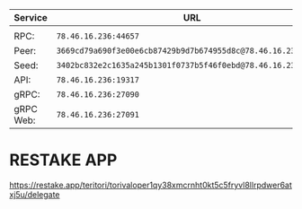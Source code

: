 |Service|URL|
|---|---|
|||
RPC:|```78.46.16.236:44657```
Peer: |```3669cd79a690f3e00e6cb87429b9d7b674955d8c@78.46.16.236:44656```  
Seed: |```3402bc832e2c1635a245b1301f0737b5f46f0ebd@78.46.16.236:10256``` 
API: |```78.46.16.236:19317```
gRPC: |```78.46.16.236:27090``` 
gRPC Web: |```78.46.16.236:27091```

# RESTAKE APP

https://restake.app/teritori/torivaloper1qy38xmcrnht0kt5c5fryvl8llrpdwer6atxj5u/delegate
